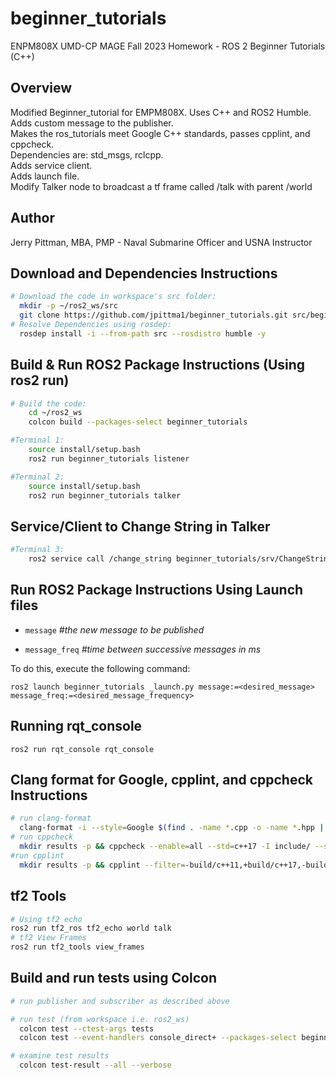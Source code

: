 # beginner_tutorials
ENPM808X UMD-CP MAGE Fall 2023 Homework - ROS 2 Beginner Tutorials (C++)

## Overview
Modified Beginner_tutorial for EMPM808X. Uses C++ and ROS2 Humble. <br>
Adds custom message to the publisher. <br>
Makes the ros_tutorials meet Google C++ standards, passes cpplint, and cppcheck. <br>
Dependencies are: std_msgs, rclcpp. <br>
Adds service client. <br>
Adds launch file. <br>
Modify Talker node to broadcast a tf frame called /talk with parent /world

## Author
Jerry Pittman, MBA, PMP - Naval Submarine Officer and USNA Instructor

## Download and Dependencies Instructions

```bash
# Download the code in workspace's src folder:
  mkdir -p ~/ros2_ws/src
  git clone https://github.com/jpittma1/beginner_tutorials.git src/beginner_tutorials -b humble
# Resolve Dependencies using rosdep:
  rosdep install -i --from-path src --rosdistro humble -y

  ```

## Build & Run ROS2 Package Instructions (Using ros2 run)

```bash
# Build the code:
    cd ~/ros2_ws
    colcon build --packages-select beginner_tutorials

#Terminal 1:
    source install/setup.bash
    ros2 run beginner_tutorials listener

#Terminal 2:
    source install/setup.bash
    ros2 run beginner_tutorials talker
```

## Service/Client to Change String in Talker
```bash
#Terminal 3: 
    ros2 service call /change_string beginner_tutorials/srv/ChangeString "{after: <new_string>}"
```

## Run ROS2 Package Instructions Using Launch files

* `message` *#the new message to be published*

* `message_freq` *#time between successive messages in ms*


To do this, execute the following command:
```
ros2 launch beginner_tutorials _launch.py message:=<desired_message> message_freq:=<desired_message_frequency>
```

## Running rqt_console
```
ros2 run rqt_console rqt_console
```

## Clang format for Google, cpplint, and cppcheck Instructions
```bash
# run clang-format
  clang-format -i --style=Google $(find . -name *.cpp -o -name *.hpp | grep -vE -e "^./build/")
# run cppcheck 
  mkdir results -p && cppcheck --enable=all --std=c++17 -I include/ --suppress=missingInclude $( find . -name *.cpp | grep -vE -e "^./build/" ) &> results/cppcheck
#run cpplint
  mkdir results -p && cpplint --filter=-build/c++11,+build/c++17,-build/namespaces,-build/include_order --filter="-legal/copyright" $( find . -name *.cpp | grep -vE -e "^./build/" ) &> results/cpplint

```

## tf2 Tools
```bash
# Using tf2 echo
ros2 run tf2_ros tf2_echo world talk
# tf2 View Frames
ros2 run tf2_tools view_frames
```

## Build and run tests using Colcon
```bash
# run publisher and subscriber as described above

# run test (from workspace i.e. ros2_ws)
  colcon test --ctest-args tests
  colcon test --event-handlers console_direct+ --packages-select beginner_tutorials

# examine test results
  colcon test-result --all --verbose

```